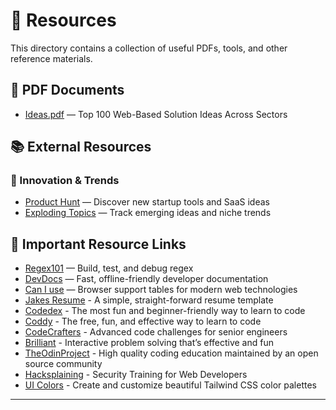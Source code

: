 # 📁 Resources

This directory contains a collection of useful PDFs, tools, and other reference materials.

## 📄 PDF Documents

- [Ideas.pdf](https://github.com/3AM-Devs/resources/blob/main/docs/ideas/ideas-0525.pdf) — Top 100 Web-Based Solution Ideas Across Sectors

## 📚 External Resources

<!-- Add External Resouces like ebooks [licenced copy ready to distribute only] -->

### 🚀 Innovation & Trends

- [Product Hunt](https://www.producthunt.com/) — Discover new startup tools and SaaS ideas
- [Exploding Topics](https://explodingtopics.com/) — Track emerging ideas and niche trends

## 📌 Important Resource Links

- [Regex101](https://regex101.com/) — Build, test, and debug regex
- [DevDocs](https://devdocs.io/) — Fast, offline-friendly developer documentation
- [Can I use](https://caniuse.com/) — Browser support tables for modern web technologies
- [Jakes Resume](https://www.overleaf.com/latex/templates/jakes-resume/syzfjbzwjncs) - A simple, straight-forward resume template
- [Codedex](https://www.codedex.io/) - The most fun and beginner-friendly way to learn to code
- [Coddy](https://coddy.tech/) - The free, fun, and effective way to learn to code
- [CodeCrafters](https://codecrafters.io/) - Advanced code challenges for senior engineers
- [Brilliant](https://brilliant.org/) - Interactive problem solving that’s effective and fun
- [TheOdinProject](https://www.theodinproject.com/) - High quality coding education maintained by an open source community
- [Hacksplaining](https://www.hacksplaining.com/lessons) - Security Training for Web Developers
- [UI Colors](https://uicolors.app/) - Create and customize beautiful Tailwind CSS color palettes




---
